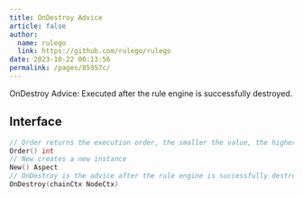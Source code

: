 ```yaml
---
title: OnDestroy Advice
article: false
author: 
  name: rulego
  link: https://github.com/rulego/rulego
date: 2023-10-22 00:13:56
permalink: /pages/85957c/
---
```


OnDestroy Advice: Executed after the rule engine is successfully destroyed.

## Interface

```go
// Order returns the execution order, the smaller the value, the higher the priority
Order() int
// New creates a new instance
New() Aspect
// OnDestroy is the advice after the rule engine is successfully destroyed
OnDestroy(chainCtx NodeCtx)
```